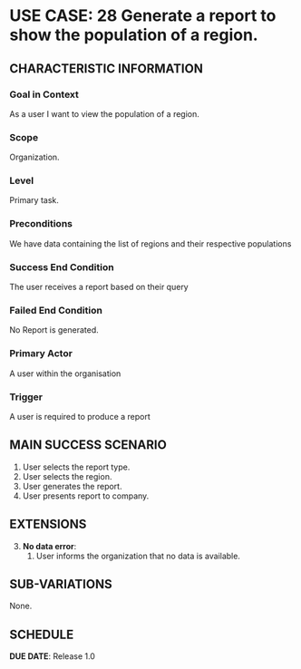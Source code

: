 # USE CASE: 28 Generate a report to show the population of a region.

## CHARACTERISTIC INFORMATION

### Goal in Context
As a user I want to view the population of a region.

### Scope

Organization.

### Level

Primary task.

### Preconditions

We have data containing the list of regions and their respective populations

### Success End Condition

The user receives a report based on their query

### Failed End Condition

No Report is generated.

### Primary Actor

A user within the organisation

### Trigger

A user is required to produce a report

## MAIN SUCCESS SCENARIO

1. User selects the report type.
2. User selects the region.
3. User generates the report.
4. User presents report to company.

## EXTENSIONS

3. **No data error**:
    1. User informs the organization that no data is available.

## SUB-VARIATIONS

None.

## SCHEDULE

**DUE DATE**: Release 1.0